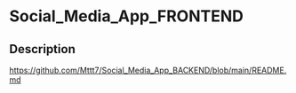 # Social_Media_App_FRONTEND
## Description
https://github.com/Mttt7/Social_Media_App_BACKEND/blob/main/README.md
